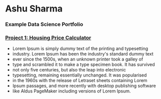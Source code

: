 # Ashu Sharma

### Example Data Science Portfolio

### [Project 1: Housing Price Calculator](https://www.markdownguide.org/basic-syntax/#links)

* Lorem Ipsum is simply dummy text of the printing and typesetting
* industry. Lorem Ipsum has been the industry's standard dummy text
* ever since the 1500s, when an unknown printer took a galley of 
* type and scrambled it to make a type specimen book. It has survived
* not only five centuries, but also the leap into electronic 
* typesetting, remaining essentially unchanged. It was popularised
* in the 1960s with the release of Letraset sheets containing Lorem
* Ipsum passages, and more recently with desktop publishing software
* like Aldus PageMaker including versions of Lorem Ipsum.
